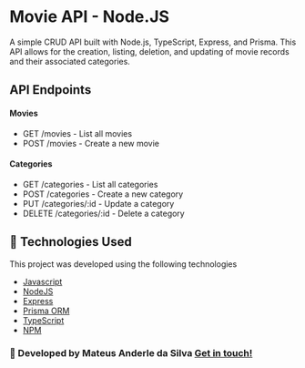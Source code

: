 # Movie API - Node.JS

A simple CRUD API built with Node.js, TypeScript, Express, and Prisma. This API allows for the creation, listing, deletion, and updating of movie records and their associated categories.

## API Endpoints

#### Movies

- GET /movies - List all movies
- POST /movies - Create a new movie

#### Categories

- GET /categories - List all categories
- POST /categories - Create a new category
- PUT /categories/:id - Update a category
- DELETE /categories/:id - Delete a category

## :page_facing_up: Technologies Used

This project was developed using the following technologies

- [Javascript](https://developer.mozilla.org/pt-BR/docs/Web/JavaScript)
- [NodeJS](https://nodejs.org/en/)
- [Express](https://expressjs.com/)
- [Prisma ORM](https://www.prisma.io/)
- [TypeScript](https://www.typescriptlang.org/)
- [NPM](https://www.npmjs.com/)

### :rocket: Developed by Mateus Anderle da Silva [Get in touch!](https://www.linkedin.com/in/mateus-anderle/)
